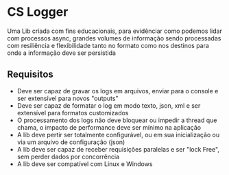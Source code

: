 # CS Logger

Uma Lib criada com fins educacionais, para evidênciar como podemos lidar com processos async, grandes volumes de informação sendo processadas com resiliência e flexibilidade tanto no formato como nos destinos para onde a informação deve ser persistida

## Requisitos
  - Deve ser capaz de gravar os logs em arquivos, enviar para o console e ser extensível para novos "outputs"
  - Deve ser capaz de formatar o log em modo texto, json, xml e ser extensível para formatos customizados
  - O processamento dos logs não deve bloquear ou impedir a thread que chama, o impacto de performance deve ser mínimo na aplicação
  - A lib deve pertir ser totalmente configurável, ou em sua inicialização ou via um arquivo de configuração (json)
  - A lib deve ser capaz de receber requisições paralelas e ser "lock Free", sem perder dados por concorrência
  - A lib deve ser compatível com Linux e Windows
